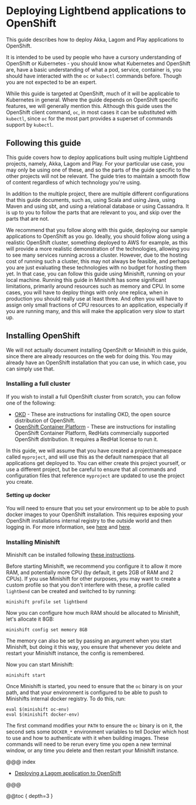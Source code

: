 # Deploying Lightbend applications to OpenShift

This guide describes how to deploy Akka, Lagom and Play applications to OpenShift.

It is intended to be used by people who have a cursory understanding of OpenShift or Kubernetes - you should know what Kubernetes and OpenShift are, have a basic understanding of what a pod, service, container is, you should have interacted with the `oc` or `kubectl` commands before. Though you are not expected to be an expert.

While this guide is targeted at OpenShift, much of it will be applicable to Kubernetes in general. Where the guide depends on OpenShift specific features, we will generally mention this. Although this guide uses the OpenShift client command, `oc`, in most cases it can be substituted with `kubectl`, since `oc` for the most part provides a superset of commands support by `kubectl`.

## Following this guide

This guide covers how to deploy applications built using multiple Lightbend projects, namely, Akka, Lagom and Play. For your particular use case, you may only be using one of these, and so the parts of the guide specific to the other projects will not be relevant. The guide tries to maintain a smooth flow of content regardless of which technology you're using.

In addition to the multiple project, there are multiple different configurations that this guide documents, such as, using Scala and using Java, using Maven and using sbt, and using a relational database or using Cassandra. It is up to you to follow the parts that are relevant to you, and skip over the parts that are not.

We recommend that you follow along with this guide, deploying our sample applications to OpenShift as you go. Ideally, you should follow along using a realistic OpenShift cluster, something deployed to AWS for example, as this will provide a more realistic demonstration of the technologies, allowing you to see many services running across a cluster. However, due to the hosting cost of running such a cluster, this may not always be feasible, and perhaps you are just evaluating these technologies with no budget for hosting them yet. In that case, you can follow this guide using Minishift, running on your local machine. Running this guide in Minishift has some significant limitations, primarily around resources such as memory and CPU. In some cases, you will have to deploy things with only one replica, when in production you should really use at least three. And often you will have to assign only small fractions of CPU resources to an application, especially if you are running many, and this will make the application very slow to start up.

## Installing OpenShift

We will not actually document installing OpenShift or Minishift in this guide, since there are already resources on the web for doing this. You may already have an OpenShift installation that you can use, in which case, you can simply use that.

### Installing a full cluster

If you wish to install a full OpenShift cluster from scratch, you can follow one of the following:
 
* [OKD](https://docs.okd.io/latest/getting_started/administrators.html) - These are instructions for installing OKD, the open source distribution of OpenShift.
* [OpenShift Container Platform](https://docs.openshift.com/container-platform/latest/getting_started/install_openshift.html) - These are instructions for installing OpenShift Container Platform, RedHats commercially supported OpenShift distribution. It requires a RedHat license to run it.

In this guide, we will assume that you have created a project/namespace called `myproject`, and will use this as the default namespace that all applications get deployed to. You can either create this project yourself, or use a different project, but be careful to ensure that all commands and configuration files that reference `myproject` are updated to use the project you create.

#### Setting up docker

You will need to ensure that you set your environment up to be able to push docker images to your OpenShift installation. This requires exposing your OpenShift installations internal registry to the outside world and then logging in. For more information, see [here](https://docs.openshift.com/container-platform/3.11/dev_guide/managing_images.html#accessing-the-internal-registry) and [here](https://blog.openshift.com/remotely-push-pull-container-images-openshift/).

### Installing Minishift

Minishift can be installed following [these instructions](https://docs.okd.io/latest/minishift/getting-started/installing.html).

Before starting Minishift, we recommend you configure it to allow it more RAM, and potentially more CPU (by default, it gets 2GB of RAM and 2 CPUs). If you use Minishift for other purposes, you may want to create a custom profile so that you don't interfere with these, a profile called `lightbend` can be created and switched to by running:

```
minishift profile set lightbend
```

Now you can configure how much RAM should be allocated to Minishift, let's allocate it 8GB:

```
minishift config set memory 8GB
```

The memory can also be set by passing an argument when you start Minishift, but doing it this way, you ensure that whenever you delete and restart your Minishift instance, the config is remembered.

Now you can start Minishift:

```
minishift start
```

Once Minishift is started, you need to ensure that the `oc` binary is on your path, and that your environment is configured to be able to push to Minishifts internal docker registry. To do this, run:

```
eval $(minishift oc-env)
eval $(minishift docker-env)
```

The first command modifies your `PATH` to ensure the `oc` binary is on it, the second sets some `DOCKER_*` environment variables to tell Docker which host to use and how to authenticate with it when building images. These commands will need to be rerun every time you open a new terminal window, or any time you delete and then restart your Minishift instance.

@@@ index

* [Deploying a Lagom application to OpenShift](lagom/index.md)

@@@

@@toc { depth=3 }